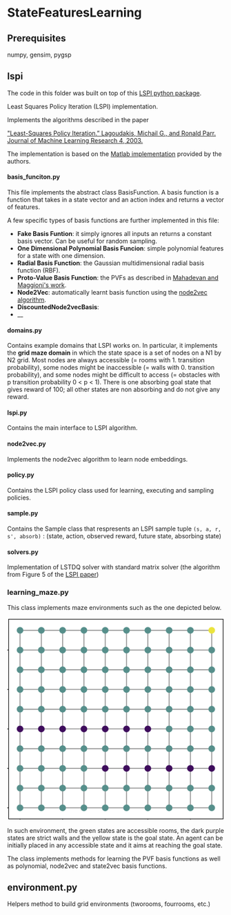 # StateFeaturesLearning

## Prerequisites 
numpy, gensim, pygsp

## lspi
The code in this folder was built on top of this [LSPI python package](https://pythonhosted.org/lspi-python/autodoc/modules.html]). 

Least Squares Policy Iteration (LSPI) implementation.

Implements the algorithms described in the paper

["Least-Squares Policy Iteration.” Lagoudakis, Michail G., and Ronald Parr. Journal of Machine Learning Research 4, 2003.](https://www.cs.duke.edu/research/AI/LSPI/jmlr03.pdf)

The implementation is based on the [Matlab implementation](http://www.cs.duke.edu/research/AI/LSPI/) provided by the authors.

#### basis_funciton.py
This file implements the abstract class BasisFunction. A basis function is a function
that takes in a state vector and an action index and returns a vector of features. 

A few specific types of basis functions are further implemented in this file:
* __Fake Basis Funtion__: it simply ignores all inputs an returns a constant basis vector. 
Can be useful for random sampling.
* __One Dimensional Polynomial Basis Funcion__: simple polynomial features for a state with one dimension.
* __Radial Basis Function__: the Gaussian multidimensional radial basis function (RBF).
* __Proto-Value Basis Function__: the PVFs as described in [Mahadevan and Maggioni's work](http://www.jmlr.org/papers/volume8/mahadevan07a/mahadevan07a.pdf).
* __Node2Vec__: automatically learnt basis function using the [node2vec algorithm](https://dl.acm.org/citation.cfm?id=2939672.2939754).
* __DiscountedNode2vecBasis__:
* __
#### domains.py
Contains example domains that LSPI works on. In particular, it implements the __grid maze domain__ 
in which the state space is a set of nodes on a N1 by N2 grid. Most nodes are always accessible 
(= rooms with 1. transition probability), some
nodes might be inaccessible (= walls with 0. transition probability), and some
nodes might be difficult to access (= obstacles with p transition probability
0 < p < 1). There is one absorbing goal state that gives reward of 100;
all other states are non absorbing and do not give any reward.
#### lspi.py
Contains the main interface to LSPI algorithm.

#### node2vec.py
Implements the node2vec algorithm to learn node embeddings.

#### policy.py
Contains the LSPI policy class used for learning, executing and sampling policies.

#### sample.py
Contains the Sample class that respresents an LSPI sample tuple ``(s, a, r, s', absorb)`` : (state, action, observed reward, future state, absorbing state)

#### solvers.py
Implementation of LSTDQ solver with standard matrix solver (the algorithm from Figure 5 of the [LSPI paper]((https://www.cs.duke.edu/research/AI/LSPI/jmlr03.pdf))) 

### learning_maze.py
This class implements maze environments such as the one depicted below.

![alt text](https://github.com/LASP-UCL/Graph-RL/blob/master/twowalls_maze.png)

In such environment, the green states are accessible rooms, the dark purple states are strict walls and the
yellow state is the goal state. An agent can be initially placed in any accessible state and it aims
at reaching the goal state.

The class implements methods for learning the PVF basis functions as well as polynomial, 
node2vec and state2vec basis functions. 

## environment.py
Helpers method to build grid environments (tworooms, fourrooms, etc.)


